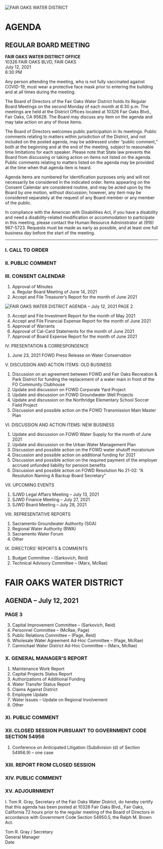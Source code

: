 <!-- Page 1 -->
![FAIR OAKS WATER DISTRICT](https://www.fairoakswater.org/wp-content/uploads/2017/07/FOWD-Logo.png)

# AGENDA
## REGULAR BOARD MEETING

**FAIR OAKS WATER DISTRICT OFFICE**  
10326 FAIR OAKS BLVD, FAIR OAKS  
July 12, 2021  
6:30 PM  

Any person attending the meeting, who is not fully vaccinated against COVID-19, must wear a protective face mask prior to entering the building and at all times during the meeting.

The Board of Directors of the Fair Oaks Water District holds its Regular Board Meetings on the second Monday of each month at 6:30 p.m. The meetings are held at the District Offices located at 10326 Fair Oaks Blvd., Fair Oaks, CA 95628. The Board may discuss any item on the agenda and may take action on any of those items.

The Board of Directors welcomes public participation in its meetings. Public comments relating to matters within jurisdiction of the District, and not included on the posted agenda, may be addressed under “public comment,” both at the beginning and at the end of the meeting, subject to reasonable time limitations for each speaker. Please note that State law prevents the Board from discussing or taking action on items not listed on the agenda. Public comments relating to matters listed on the agenda may be provided at the time when that agenda item is heard.

Agenda items are numbered for identification purposes only and will not necessarily be considered in the indicated order. Items appearing on the Consent Calendar are considered routine, and may be acted upon by the Board by one motion, without discussion; however, any item may be considered separately at the request of any Board member or any member of the public.

In compliance with the American with Disabilities Act, if you have a disability and need a disability-related modification or accommodation to participate in this meeting, please contact the Human Resource Administrator at (916) 967-5723. Requests must be made as early as possible, and at least one full business day before the start of the meeting.

---

### I. CALL TO ORDER

### II. PUBLIC COMMENT

### III. CONSENT CALENDAR
1. Approval of Minutes  
   a. Regular Board Meeting of June 14, 2021  
2. Accept and File Treasurer’s Report for the month of June 2021  
<!-- Page 2 -->
![FAIR OAKS WATER DISTRICT AGENDA – July 12, 2021 PAGE 2](https://via.placeholder.com/993x768.png?text=FAIR+OAKS+WATER+DISTRICT+AGENDA+%E2%80%93+July+12%2C+2021+PAGE+2)

3. Accept and File Investment Report for the month of May 2021  
4. Accept and File Financial Expense Report for the month of June 2021  
5. Approval of Warrants  
6. Approval of Cal-Card Statements for the month of June 2021  
7. Approval of Board Expense Report for the month of June 2021  

IV. PRESENTATION & CORRESPONDENCE  
1. June 23, 2021 FOWD Press Release on Water Conservation  

V. DISCUSSION AND ACTION ITEMS: OLD BUSINESS  
1. Discussion on an agreement between FOWD and Fair Oaks Recreation & Park District for funding the replacement of a water main in front of the FO Community Clubhouse  
2. Update and discussion on FOWD Corporate Yard Project  
3. Update and discussion on FOWD Groundwater Well Projects  
4. Update and discussion on the Northridge Elementary School Soccer Field Project  
5. Discussion and possible action on the FOWD Transmission Main Master Plan  

VI. DISCUSSION AND ACTION ITEMS: NEW BUSINESS  
1. Update and discussion on FOWD Water Supply for the month of June 2021  
2. Update and discussion on the Urban Water Management Plan  
3. Discussion and possible action on the FOWD water shutoff moratorium  
4. Discussion and possible action on additional funding for 2021  
5. Discussion and possible action on the required payment of the employer accrued unfunded liability for pension benefits  
6. Discussion and possible action on FOWD Resolution No 21-02: “A Resolution Naming A Backup Board Secretary”  

VII. UPCOMING EVENTS  
1. SJWD Legal Affairs Meeting – July 13, 2021  
2. SJWD Finance Meeting – July 27, 2021  
3. SJWD Board Meeting – July 28, 2021  

VIII. REPRESENTATIVE REPORTS  
1. Sacramento Groundwater Authority (SGA)  
2. Regional Water Authority (RWA)  
3. Sacramento Water Forum  
4. Other  

IX. DIRECTORS’ REPORTS & COMMENTS  
1. Budget Committee – (Sarkovich, Reid)  
2. Technical Advisory Committee – (Marx, McRae)  
<!-- Page 3 -->
# FAIR OAKS WATER DISTRICT  
## AGENDA – July 12, 2021  
### PAGE 3  

3. Capital Improvement Committee – (Sarkovich, Reid)  
4. Personnel Committee – (McRae, Page)  
5. Public Relations Committee – (Page, Reid)  
6. Wholesale Water Agreement Ad-Hoc Committee – (Page, McRae)  
7. Carmichael Water District Ad-Hoc Committee – (Marx, McRae)  

### X. GENERAL MANAGER'S REPORT  
1. Maintenance Work Report  
2. Capital Projects Status Report  
3. Authorizations of Additional Funding  
4. Water Transfer Status Report  
5. Claims Against District  
6. Employee Update  
7. Water Issues – Update on Regional Involvement  
8. Other  

### XI. PUBLIC COMMENT  

### XII. CLOSED SESSION PURSUANT TO GOVERNMENT CODE SECTION 54956  
1. Conference on Anticipated Litigation (Subdivision (d) of Section 54956.9) – one case  

### XIII. REPORT FROM CLOSED SESSION  

### XIV. PUBLIC COMMENT  

### XV. ADJOURNMENT  

I. Tom R. Gray, Secretary of the Fair Oaks Water District, do hereby certify that this agenda has been posted at 10326 Fair Oaks Blvd., Fair Oaks, California 72 hours prior to the regular meeting of the Board of Directors in accordance with Government Code Section 54950.5, the Ralph M. Brown Act.  

Tom R. Gray / Secretary  
General Manager  
Date  
